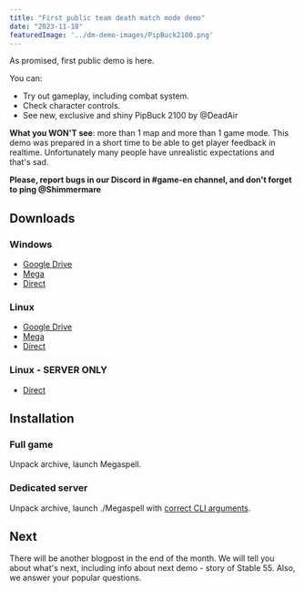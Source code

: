 ```yaml
---
title: "First public team death match mode demo"
date: "2023-11-18"
featuredImage: '../dm-demo-images/PipBuck2100.png'
---
```


As promised, first public demo is here.

You can:
- Try out gameplay, including combat system.
- Check character controls.
- See new, exclusive and shiny PipBuck 2100 by @DeadAir

**What you WON'T see**: more than 1 map and more than 1 game mode. This demo was prepared in a short time to be able to get player feedback in realtime. Unfortunately many people have unrealistic expectations and that's sad.

**Please, report bugs in our Discord in #game-en channel, and don't forget to ping @Shimmermare**

## Downloads
### Windows
- [Google Drive](https://drive.google.com/file/d/1hRAA0433v6u2ifpiliXLfG0-JjUtu0OK/view?usp=sharing)
- [Mega](https://mega.nz/folder/37wAhRKA#sWs1W3-hrcbnTE6Waik5Mg)
- [Direct](https://megaspell.shimmermare.com/builds/2023-11-18_1452/StandaloneWindows64_Player_Release.zip)

### Linux
- [Google Drive](https://drive.google.com/file/d/1hVVRXoC1jY1BumJ0NkdZzHzrlmjLqdL6/view?usp=sharing)
- [Mega](https://mega.nz/folder/37wAhRKA#sWs1W3-hrcbnTE6Waik5Mg)
- [Direct](https://megaspell.shimmermare.com/builds/2023-11-18_1452/StandaloneLinux64_Player_Release.zip)

### Linux - SERVER ONLY
- [Direct](https://megaspell.shimmermare.com/builds/2023-11-18_1452/StandaloneLinux64_Server_Release.zip)

## Installation
### Full game
Unpack archive, launch Megaspell.

### Dedicated server
Unpack archive, launch ./Megaspell with [correct CLI arguments](https://gist.github.com/Shimmermare/58dba2519bbb11e17938b16bd8d72ab6).

## Next
There will be another blogpost in the end of the month. We will tell you about what's next, including info about next demo - story of Stable 55. Also, we answer your popular questions.